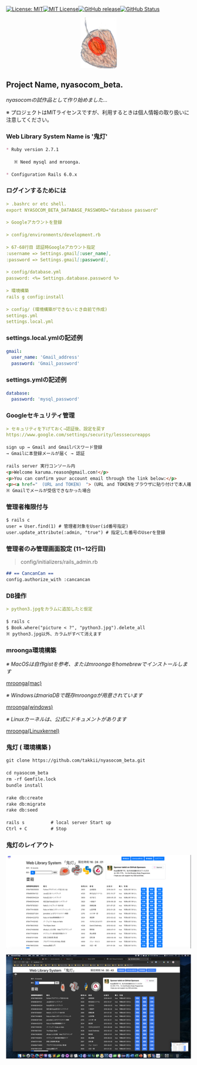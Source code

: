 [![License: MIT](https://img.shields.io/badge/License-MIT-yellow.svg)](https://opensource.org/licenses/MIT)[![MIT License](http://img.shields.io/badge/license-MIT-blue.svg?style=flat)](LICENSE)[![GitHub release](https://img.shields.io/github/release/takkii/nyasocom_beta.svg?style=flat)](GitHub)[![GitHub Status](https://img.shields.io/github/last-commit/takkii/nyasocom_beta.svg?style=flat)](GitHub)

<div align="center"><img src="https://github.com/takkii/nyasocom_beta/blob/master/public/images/hozuki.png" alt="hozuki" title="logo"></div>

## Project Name, nyasocom_beta.

*nyasocomの試作品として作り始めました...*

※ プロジェクトはMITライセンスですが、利用するときは個人情報の取り扱いに注意してください。

### Web Library System Name is '鬼灯'

```markdown
* Ruby version 2.7.1

   ※ Need mysql and mroonga.

* Configuration Rails 6.0.x
```

### ログインするためには

```markdown
> .bashrc or etc shell. 
export NYASOCOM_BETA_DATABASE_PASSWORD="database password"

> Googleアカウントを登録

> config/environments/development.rb

> 67-68行目 認証時Googleアカウント指定
:username => Settings.gmail[:user_name],
:password => Settings.gmail[:password],

> config/database.yml
password: <%= Settings.database.password %>

> 環境構築
rails g config:install

> config/ (環境構築ができないとき自前で作成)
settings.yml
settings.local.yml
```

### settings.local.ymlの記述例

```yml
gmail:
  user_name: 'Gmail_address'
  password: 'Gmail_password'
```

### settings.ymlの記述例

```yml
database:
  password: 'mysql_password'
```

### Googleセキュリティ管理

```markdown
> セキュリティを下げておく→認証後、設定を戻す
https://www.google.com/settings/security/lesssecureapps

sign up → Gmail and Gmailパスワード登録
→ Gmailに本登録メールが届く → 認証

rails server 実行コンソール内
<p>Welcome karuma.reason@gmail.com!</p>
<p>You can confirm your account email through the link below:</p>
<p><a href="　(URL and TOKEN)　"> (URL and TOKENをブラウザに貼り付けで本人確認できる) Confirm my account</a></p>
※ Gmailでメールが受信できなかった場合
```

### 管理者権限付与

```markdown
$ rails c
user = User.find(1) # 管理者対象をUser(id番号指定)
user.update_attribute(:admin, "true") # 指定した番号のUserを登録
```

### 管理者のみ管理画面設定 (11~12行目)

> config/initializers/rails_admin.rb

```markdown
## == CancanCan ==
config.authorize_with :cancancan
```

### DB操作

```markdown
> python3.jpgをカラムに追加したと仮定

$ rails c
$ Book.where("picture < ?", "python3.jpg").delete_all
※ python3.jpg以外、カラムがすべて消えます
```

### mroonga環境構築
*※ MacOSは自作gistを参考、またはmroongaをhomebrewでインストールします* 

[mroonga(mac)](https://gist.github.com/takkii/5b6110b6643e28593842102c39fba0e5)

*※ WindowsはmariaDBで既存mroongaが用意されています*

[mroonga(windows)](https://github.com/mroonga/mroonga/releases)

*※ Linuxカーネルは、公式にドキュメントがあります*

[mroonga(Linuxkernel)](https://mroonga.org/ja/docs/install.html)

### 鬼灯 ( 環境構築 )

```markdown
git clone https://github.com/takkii/nyasocom_beta.git

cd nyasocom_beta
rm -rf Gemfile.lock
bundle install

rake db:create
rake db:migrate
rake db:seed

rails s          # local server Start up
Ctrl + C         # Stop
```

### 鬼灯のレイアウト

![鬼灯レイアウト(白)](https://github.com/takkii/nyasocom_beta/blob/master/public/images/hozuki_white.png)

![鬼灯レイアウト(黒)](https://github.com/takkii/nyasocom_beta/blob/master/public/images/hozuki_black.png)
